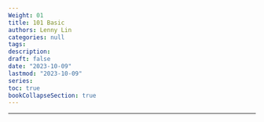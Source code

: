 ```yaml
---
Weight: 01
title: 101 Basic
authors: Lenny Lin
categories: null
tags: 
description: 
draft: false
date: "2023-10-09"
lastmod: "2023-10-09"
series:
toc: true
bookCollapseSection: true
---
```



<!--more-->

---



